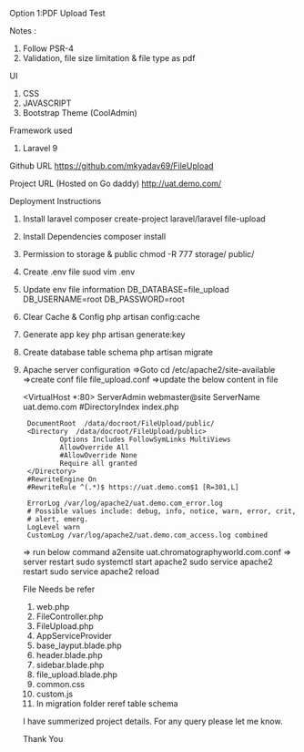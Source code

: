 
Option 1:PDF Upload Test

Notes :

1. Follow PSR-4
2. Validation, file size limitation & file type as pdf

UI

1. CSS
2. JAVASCRIPT
3. Bootstrap Theme (CoolAdmin)

Framework used
1. Laravel 9


Github URL 
https://github.com/mkyadav69/FileUpload

Project URL (Hosted on Go daddy)
http://uat.demo.com/  




Deployment Instructions

1. Install laravel
    composer create-project laravel/laravel file-upload

2. Install Dependencies
    composer install
    
3. Permission to storage & public 
    chmod -R 777 storage/ public/

4. Create .env file
    suod vim .env

5. Update env file information
    DB_DATABASE=file_upload
    DB_USERNAME=root
    DB_PASSWORD=root

6. Clear Cache & Config 
    php artisan config:cache

7. Generate app key
    php artisan generate:key

8. Create database table schema
    php artisan migrate

9. Apache server configuration
    =>Goto cd /etc/apache2/site-available
    =>create conf file file_upload.conf
    =>update the below content in file

    <VirtualHost *:80>
        ServerAdmin webmaster@site
        ServerName uat.demo.com
        #DirectoryIndex index.php

        DocumentRoot  /data/docroot/FileUpload/public/
        <Directory  /data/docroot/FileUpload/public>
                Options Includes FollowSymLinks MultiViews
                AllowOverride All
                #AllowOverride None
                Require all granted
        </Directory>
        #RewriteEngine On
        #RewriteRule ^(.*)$ https://uat.demo.com$1 [R=301,L]

        ErrorLog /var/log/apache2/uat.demo.com_error.log
        # Possible values include: debug, info, notice, warn, error, crit,
        # alert, emerg.
        LogLevel warn
        CustomLog /var/log/apache2/uat.demo.com_access.log combined
    </VirtualHost>
    => run below command
    a2ensite uat.chromatographyworld.com.conf
    => server restart
    sudo systemctl start apache2
    sudo service apache2 restart
    sudo service apache2 reload

    File Needs be refer
    1. web.php
    2. FileController.php
    3. FileUpload.php
    4. AppServiceProvider
    5. base_layput.blade.php
    6. header.blade.php
    7. sidebar.blade.php
    8. file_upload.blade.php
    9. common.css
    10. custom.js
    11. In migration folder reref table schema

    I have summerized project details.
    For any query please let me know.


    Thank You












